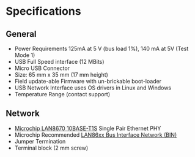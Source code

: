 # Specifications

## General

* Power Requirements 125mA at 5 V (bus load 1%), 140 mA at 5V (Test Mode 1)
* USB Full Speed interface (12 MBits)
* Micro USB Connector
* Size: 65 mm x 35 mm (17 mm height)
* Field update-able Firmware with un-brickable boot-loader
* USB Network Interface uses OS drivers in Linux and Windows
* Temperature Range (contact support)&#x20;

## Network

* [Microchip LAN8670 10BASE-T1S](https://www.microchip.com/en-us/product/LAN8670) Single Pair Ethernet PHY
* Microchip Recommended [LAN86xx Bus Interface Network (BIN)](10baset1s-connections.md)
* Jumper Termination
* Terminal block (2 mm screw)
